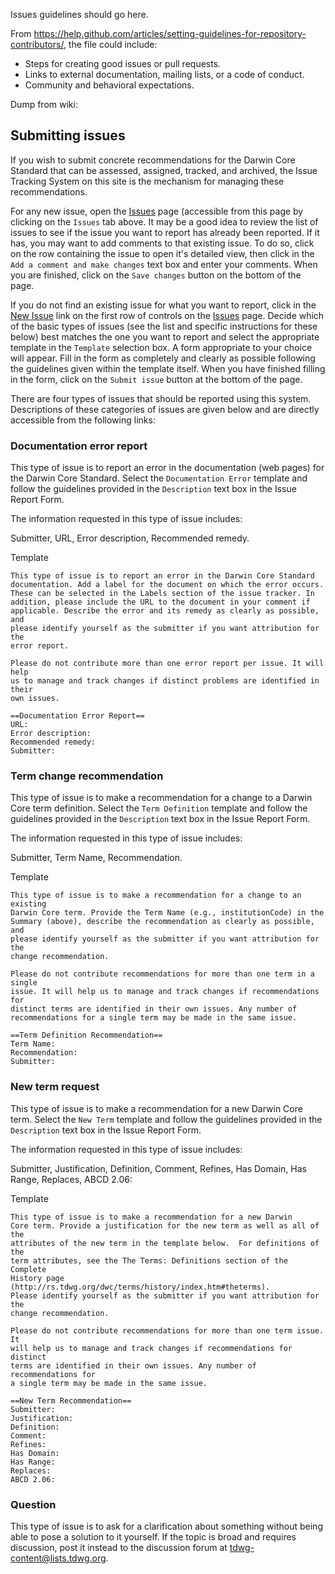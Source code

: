 Issues guidelines should go here.

From https://help.github.com/articles/setting-guidelines-for-repository-contributors/, the file could include:

* Steps for creating good issues or pull requests.
* Links to external documentation, mailing lists, or a code of conduct.
* Community and behavioral expectations.

Dump from wiki:

## Submitting issues

If you wish to submit concrete recommendations for the Darwin Core Standard that can be assessed, assigned, tracked, and archived, the Issue Tracking System on this site is the mechanism for managing these recommendations.

For any new issue, open the [Issues](http://code.google.com/p/darwincore/issues/list) page (accessible from this page by clicking on the `Issues` tab above. It may be a good idea to review the list of issues to see if the issue you want to report has already been reported. If it has, you may want to add comments to that existing issue. To do so, click on the row containing the issue to open it's detailed view, then click in the `Add a comment and make changes` text box and enter your comments. When you are finished, click on the `Save changes` button on the bottom of the page.

If you do not find an existing issue for what you want to report, click in the [New Issue](http://code.google.com/p/darwincore/issues/entry) link on the first row of controls on the [Issues](http://code.google.com/p/darwincore/issues/list) page. Decide which of the basic types of issues (see the list and specific instructions for these below) best matches the one you want to report and select the appropriate template in the `Template` selection box. A form appropriate to your choice will appear. Fill in the form as completely and clearly as possible following the guidelines given within the template itself. When you have finished filling in the form, click on the `Submit issue` button at the bottom of the page.

There are four types of issues that should be reported using this system. Descriptions of these categories of issues are given below and are directly accessible from the following links:

### Documentation error report

This type of issue is to report an error in the documentation (web pages) for the Darwin Core Standard. Select the `Documentation Error` template and follow the guidelines provided in the `Description` text box in the Issue Report Form.

The information requested in this type of issue includes:

Submitter, URL, Error description, Recommended remedy.

Template
```
This type of issue is to report an error in the Darwin Core Standard
documentation. Add a label for the document on which the error occurs.
These can be selected in the Labels section of the issue tracker. In
addition, please include the URL to the document in your comment if
applicable. Describe the error and its remedy as clearly as possible, and
please identify yourself as the submitter if you want attribution for the
error report.

Please do not contribute more than one error report per issue. It will help
us to manage and track changes if distinct problems are identified in their
own issues.

==Documentation Error Report==
URL:
Error description:
Recommended remedy:
Submitter:
```

### Term change recommendation

This type of issue is to make a recommendation for a change to a Darwin
Core term definition. Select the `Term Definition` template and follow the guidelines provided in the `Description` text box in the Issue Report Form.

The information requested in this type of issue includes:

Submitter, Term Name, Recommendation.

Template
```
This type of issue is to make a recommendation for a change to an existing
Darwin Core term. Provide the Term Name (e.g., institutionCode) in the
Summary (above), describe the recommendation as clearly as possible, and
please identify yourself as the submitter if you want attribution for the
change recommendation.

Please do not contribute recommendations for more than one term in a single
issue. It will help us to manage and track changes if recommendations for
distinct terms are identified in their own issues. Any number of
recommendations for a single term may be made in the same issue.

==Term Definition Recommendation==
Term Name:
Recommendation:
Submitter:
```

### New term request

This type of issue is to make a recommendation for a new Darwin
Core term. Select the `New Term` template and follow the guidelines provided in the `Description` text box in the Issue Report Form.

The information requested in this type of issue includes:

Submitter, Justification, Definition, Comment, Refines, Has Domain, Has Range, Replaces, ABCD 2.06:

Template
```
This type of issue is to make a recommendation for a new Darwin
Core term. Provide a justification for the new term as well as all of the
attributes of the new term in the template below.  For definitions of the
term attributes, see the The Terms: Definitions section of the Complete
History page (http://rs.tdwg.org/dwc/terms/history/index.htm#theterms).
Please identify yourself as the submitter if you want attribution for the
change recommendation.

Please do not contribute recommendations for more than one term issue. It
will help us to manage and track changes if recommendations for distinct
terms are identified in their own issues. Any number of recommendations for
a single term may be made in the same issue.

==New Term Recommendation==
Submitter:
Justification:
Definition:
Comment:
Refines:
Has Domain:
Has Range:
Replaces:
ABCD 2.06:
```

### Question

This type of issue is to ask for a clarification about something without being able to pose a solution to it yourself. If the topic is broad and requires discussion, post it instead to the discussion forum at tdwg-content@lists.tdwg.org.
